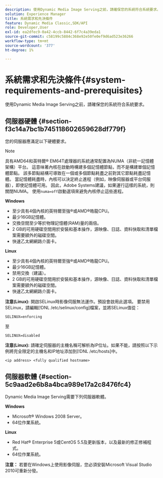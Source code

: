 ```yaml
---
description: 使用Dynamic Media Image Serving之前，請確保您的系統符合系統要求。
solution: Experience Manager
title: 系統需求和先決條件
feature: Dynamic Media Classic,SDK/API
role: Developer,User
exl-id: ea2dfec9-0a42-4ccb-8442-6f7c4a39eda1
source-git-commit: c58199c5884c368e92e50fe0ef9d6ad523e36266
workflow-type: tm+mt
source-wordcount: '377'
ht-degree: 1%

---
```


# 系統需求和先決條件{#system-requirements-and-prerequisites}

使用Dynamic Media Image Serving之前，請確保您的系統符合系統要求。

## 伺服器硬體 {#section-f3c14a7bc1b745118602659628df779f}

您的伺服器應滿足以下硬體要求。

>[!NOTE]
>
>具有AMD64和英特爾® EM64T處理器的系統通常配置為NUMA（非統一記憶體架構）平台。 這意味著內核在啟動時構建多個記憶體節點，而不是構建單個記憶體節點。 該多節點結構可導致在一個或多個節點耗盡之前對其它節點耗盡記憶體。 當記憶體耗盡時，內核可以決定終止進程（例如，映像伺服器或平台伺服器），即使記憶體可用。 因此，Adobe Systems建議，如果運行這樣的系統，則關閉NUMA。 使用`numa=off`啟動選項來避免內核停止這些進程。

**Windows**

* 至少具有4個內核的英特爾至強®或AMD®皓龍CPU。
* 最少16GB記憶體。
* 交換空間至少等於物理記憶體(RAM)量的兩倍。
* 2 GB的可用硬碟空間用於安裝和基本操作，源映像、日誌、資料快取和清單檔案需要額外的磁碟空間。
* 快速乙太網網路介面卡。

**Linux**

* 至少具有4個內核的英特爾至強®或AMD®皓龍CPU。
* 最少16GB記憶體。
* 禁用交換（建議）。
* 2 GB的可用硬碟空間用於安裝和基本操作，源映像、日誌、資料快取和清單檔案需要額外的磁碟空間。
* 快速乙太網網路介面卡。

**注意(Linux):** 開啟SELinux時影像伺服無法運作。預設會啟用此選項。 要禁用SELinux，請編輯[!DNL /etc/selinux/config]檔案，並將SELinux值從：

`SELINUX=enforcing`

至

`SELINUX=disabled`

**注意(Linux):** 請確定伺服器的主機名稱可解析為IP位址。如果不能，請按照以下示例將完全限定的主機名和IP地址添加到[!DNL /etc/hosts]中。

`<ip address> <fully qualified hostname>`

## 伺服器軟體 {#section-5c9aad2e6b8a4bca989e17a2c8476fc4}

Dynamic Media Image Serving需要下列伺服器軟體。

**Windows**

* Microsoft® Windows 2008 Server。
* 64位作業系統。

**Linux**

* Red Hat® Enterprise 5或CentOS 5.5及更新版本，以及最新的修正修補程式。
* 64位作業系統。

**注意：** 若要在Windows上使用影像伺服，您必須安裝Microsoft Visual Studio 2010可重新分發。
